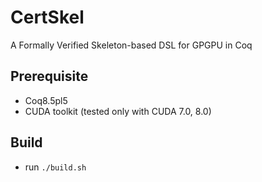 # CertSkel

A Formally Verified Skeleton-based DSL for GPGPU in Coq

## Prerequisite

- Coq8.5pl5
- CUDA toolkit (tested only with CUDA 7.0, 8.0)

## Build

- run `./build.sh`
